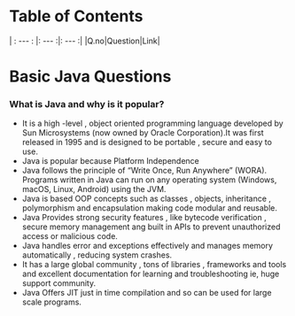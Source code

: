 # Table of Contents
| : --- : |: --- :|: --- :|
|Q.no|Question|Link|

# Basic Java Questions

### What is Java and why is it popular?

- It is a high -level , object oriented programming language developed by Sun Microsystems (now owned by Oracle Corporation).It was first released in 1995 and is designed to be portable , secure and easy to use.
- Java is popular because Platform Independence
- Java follows the principle of “Write Once, Run Anywhere” (WORA).
Programs written in Java can run on any operating system (Windows, macOS, Linux, Android) using the JVM.
- Java is based OOP concepts such as classes , objects, inheritance , polymorphism and encapsulation making code modular and reusable.
- Java Provides strong security features , like bytecode verification , secure memory management ang built in APIs to prevent unauthorized access or malicious code.
- Java handles error and exceptions effectively and manages memory automatically , reducing system crashes.
- It has a large global community , tons of libraries , frameworks and tools and excellent documentation for learning and troubleshooting ie, huge support community.
- Java Offers JIT just in time compilation and so can be used for large scale programs.

